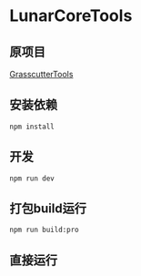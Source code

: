 # LunarCoreTools

## 原项目
[GrasscutterTools](https://wmn1525.github.io/grasscutterTools/dist/index.html#/start/holyrelic)

## 安装依赖
`
npm install
`

## 开发
`
npm run dev
`

## 打包build运行
`
npm run build:pro  
`

## 直接运行

